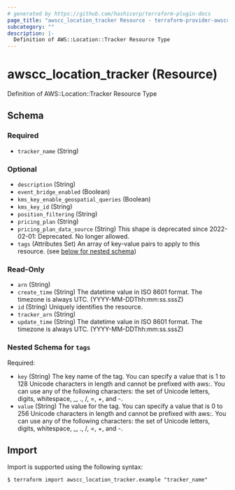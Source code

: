 ```yaml
---
# generated by https://github.com/hashicorp/terraform-plugin-docs
page_title: "awscc_location_tracker Resource - terraform-provider-awscc"
subcategory: ""
description: |-
  Definition of AWS::Location::Tracker Resource Type
---
```


# awscc_location_tracker (Resource)

Definition of AWS::Location::Tracker Resource Type



<!-- schema generated by tfplugindocs -->
## Schema

### Required

- `tracker_name` (String)

### Optional

- `description` (String)
- `event_bridge_enabled` (Boolean)
- `kms_key_enable_geospatial_queries` (Boolean)
- `kms_key_id` (String)
- `position_filtering` (String)
- `pricing_plan` (String)
- `pricing_plan_data_source` (String) This shape is deprecated since 2022-02-01: Deprecated. No longer allowed.
- `tags` (Attributes Set) An array of key-value pairs to apply to this resource. (see [below for nested schema](#nestedatt--tags))

### Read-Only

- `arn` (String)
- `create_time` (String) The datetime value in ISO 8601 format. The timezone is always UTC. (YYYY-MM-DDThh:mm:ss.sssZ)
- `id` (String) Uniquely identifies the resource.
- `tracker_arn` (String)
- `update_time` (String) The datetime value in ISO 8601 format. The timezone is always UTC. (YYYY-MM-DDThh:mm:ss.sssZ)

<a id="nestedatt--tags"></a>
### Nested Schema for `tags`

Required:

- `key` (String) The key name of the tag. You can specify a value that is 1 to 128 Unicode characters in length and cannot be prefixed with aws:. You can use any of the following characters: the set of Unicode letters, digits, whitespace, _, ., /, =, +, and -.
- `value` (String) The value for the tag. You can specify a value that is 0 to 256 Unicode characters in length and cannot be prefixed with aws:. You can use any of the following characters: the set of Unicode letters, digits, whitespace, _, ., /, =, +, and -.

## Import

Import is supported using the following syntax:

```shell
$ terraform import awscc_location_tracker.example "tracker_name"
```
